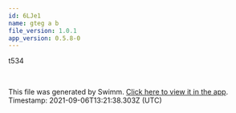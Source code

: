 ```yaml
---
id: 6LJe1
name: gteg a b
file_version: 1.0.1
app_version: 0.5.8-0
---
```


t534

<br/>

This file was generated by Swimm. [Click here to view it in the app](http://localhost:5000/#/repos/ls4DA2fLasmQuEbT4ipw/docs/6LJe1). Timestamp: 2021-09-06T13:21:38.303Z (UTC)